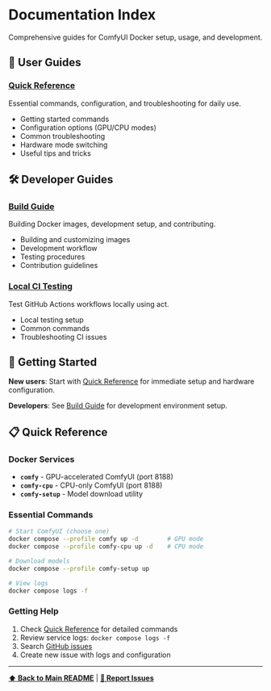 # Documentation Index

Comprehensive guides for ComfyUI Docker setup, usage, and development.

## 📖 User Guides

### [Quick Reference](QUICK_REFERENCE.md)
Essential commands, configuration, and troubleshooting for daily use.
- Getting started commands
- Configuration options (GPU/CPU modes)
- Common troubleshooting
- Hardware mode switching
- Useful tips and tricks

## 🛠️ Developer Guides

### [Build Guide](BUILD.md)
Building Docker images, development setup, and contributing.
- Building and customizing images
- Development workflow
- Testing procedures
- Contribution guidelines

### [Local CI Testing](LOCAL_CI_TESTING.md)
Test GitHub Actions workflows locally using act.
- Local testing setup
- Common commands
- Troubleshooting CI issues

## 🚀 Getting Started

**New users**: Start with [Quick Reference](QUICK_REFERENCE.md) for immediate setup and hardware configuration.

**Developers**: See [Build Guide](BUILD.md) for development environment setup.

## 📋 Quick Reference

### Docker Services
- **`comfy`** - GPU-accelerated ComfyUI (port 8188)
- **`comfy-cpu`** - CPU-only ComfyUI (port 8188)
- **`comfy-setup`** - Model download utility

### Essential Commands
```bash
# Start ComfyUI (choose one)
docker compose --profile comfy up -d        # GPU mode
docker compose --profile comfy-cpu up -d    # CPU mode

# Download models
docker compose --profile comfy-setup up

# View logs
docker compose logs -f
```

### Getting Help
1. Check [Quick Reference](QUICK_REFERENCE.md) for detailed commands
2. Review service logs: `docker compose logs -f`
3. Search [GitHub issues](https://github.com/pixeloven/ComfyUI-Docker/issues)
4. Create new issue with logs and configuration

---

**[⬆ Back to Main README](../README.md)** | **[🐛 Report Issues](https://github.com/pixeloven/ComfyUI-Docker/issues)**
